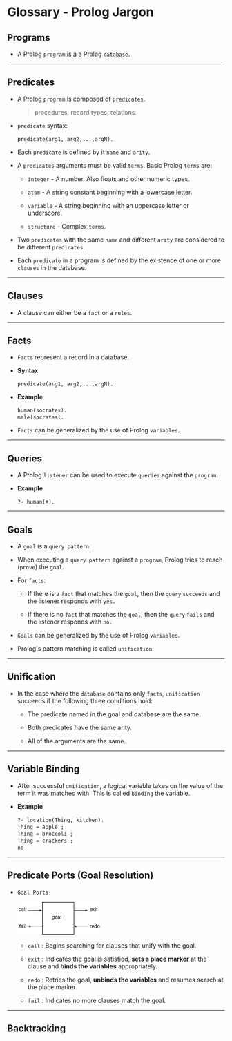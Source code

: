 # Glossary - Prolog Jargon

## Programs

* A Prolog `program` is a a Prolog `database`.

---

## Predicates

* A Prolog `program` is composed of `predicates`.

    > procedures, record types, relations.

* `predicate` syntax:

    ```
    predicate(arg1, arg2,...,argN).
    ```

* Each `predicate` is defined by it `name` and `arity`.

* A `predicates` arguments must be valid `terms`. Basic Prolog `terms` are:

    * `integer` - A number. Also floats and other numeric types.

    * `atom` - A string constant beginning with a lowercase letter.

    * `variable` - A string beginning with an uppercase letter or underscore.

    * `structure` - Complex `terms`.

* Two `predicates` with the same `name` and different `arity` are considered to be different `predicates`.

* Each `predicate` in a program is defined by the existence of one or more `clauses` in the database.

---

## Clauses

* A clause can either be a `fact` or a `rules`.

---

## Facts

* `Facts` represent a record in a database.

* __Syntax__

    ```
    predicate(arg1, arg2,...,argN).
    ```

* __Example__

    ```
    human(socrates).
    male(socrates).
    ```

* `Facts` can be generalized by the use of Prolog `variables`. 

---

## Queries

* A Prolog `listener` can be used to execute `queries` against the `program`.


* __Example__

    ```
    ?- human(X).
    ```

---

## Goals

* A `goal` is a `query pattern`.

* When executing a `query pattern` against a `program`, Prolog tries to reach (`prove`) the `goal`.  

* For `facts`:

    * If there is a `fact` that matches the `goal`, then the `query` `succeeds` and the listener responds with `yes.` 

    * If there is no `fact` that matches the `goal`, then the `query` `fails` and the listener responds with `no.`

* `Goals` can be generalized by the use of Prolog `variables`. 

* Prolog's pattern matching is called `unification`.

---

## Unification

* In the case where the `database` contains only `facts`, `unification` succeeds if the following three conditions hold:

    * The predicate named in the goal and database are the same.
    
    * Both predicates have the same arity.
    
    * All of the arguments are the same.

---

## Variable Binding

* After successful `unification`, a logical variable takes on the value of the term it was matched with. This is called `binding` the variable. 

* __Example__

    ```
    ?- location(Thing, kitchen).
    Thing = apple ;
    Thing = broccoli ;
    Thing = crackers ;
    no
    ```

---

## Predicate Ports (Goal Resolution)

* `Goal Ports`

    ![Predicate Ports](./predicate_ports.gif "Predicate Ports")

    * `call` : Begins searching for clauses that unify with the goal.

    * `exit` : Indicates the goal is satisfied, __sets a place marker__ at the clause and __binds the variables__ appropriately.

    * `redo` : Retries the goal, __unbinds the variables__ and resumes search at the place marker.

    * `fail` : Indicates no more clauses match the goal.



---

## Backtracking


